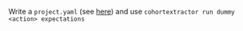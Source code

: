 Write a `project.yaml` (see [here](pipelines-overview.md)) and use `cohortextractor run dummy <action> expectations`